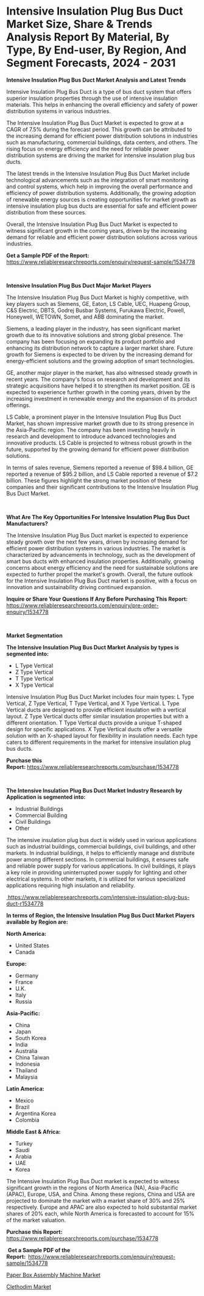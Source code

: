<p><h1>Intensive Insulation Plug Bus Duct Market Size, Share & Trends Analysis Report By Material, By Type, By End-user, By Region, And Segment Forecasts, 2024 - 2031</h1></p><p><strong>Intensive Insulation Plug Bus Duct Market Analysis and Latest Trends</strong></p>
<p><p>Intensive Insulation Plug Bus Duct is a type of bus duct system that offers superior insulation properties through the use of intensive insulation materials. This helps in enhancing the overall efficiency and safety of power distribution systems in various industries.</p><p>The Intensive Insulation Plug Bus Duct Market is expected to grow at a CAGR of 7.5% during the forecast period. This growth can be attributed to the increasing demand for efficient power distribution solutions in industries such as manufacturing, commercial buildings, data centers, and others. The rising focus on energy efficiency and the need for reliable power distribution systems are driving the market for intensive insulation plug bus ducts.</p><p>The latest trends in the Intensive Insulation Plug Bus Duct Market include technological advancements such as the integration of smart monitoring and control systems, which help in improving the overall performance and efficiency of power distribution systems. Additionally, the growing adoption of renewable energy sources is creating opportunities for market growth as intensive insulation plug bus ducts are essential for safe and efficient power distribution from these sources.</p><p>Overall, the Intensive Insulation Plug Bus Duct Market is expected to witness significant growth in the coming years, driven by the increasing demand for reliable and efficient power distribution solutions across various industries.</p></p>
<p><strong>Get a Sample PDF of the Report:&nbsp;</strong> <a href="https://www.reliableresearchreports.com/enquiry/request-sample/1534778">https://www.reliableresearchreports.com/enquiry/request-sample/1534778</a></p>
<p>&nbsp;</p>
<p><strong>Intensive Insulation Plug Bus Duct Major Market Players</strong></p>
<p><p>The Intensive Insulation Plug Bus Duct Market is highly competitive, with key players such as Siemens, GE, Eaton, LS Cable, UEC, Huapeng Group, C&S Electric, DBTS, Godrej Busbar Systems, Furukawa Electric, Powell, Honeywell, WETOWN, Somet, and ABB dominating the market.</p><p>Siemens, a leading player in the industry, has seen significant market growth due to its innovative solutions and strong global presence. The company has been focusing on expanding its product portfolio and enhancing its distribution network to capture a larger market share. Future growth for Siemens is expected to be driven by the increasing demand for energy-efficient solutions and the growing adoption of smart technologies.</p><p>GE, another major player in the market, has also witnessed steady growth in recent years. The company's focus on research and development and its strategic acquisitions have helped it to strengthen its market position. GE is expected to experience further growth in the coming years, driven by the increasing investment in renewable energy and the expansion of its product offerings.</p><p>LS Cable, a prominent player in the Intensive Insulation Plug Bus Duct Market, has shown impressive market growth due to its strong presence in the Asia-Pacific region. The company has been investing heavily in research and development to introduce advanced technologies and innovative products. LS Cable is projected to witness robust growth in the future, supported by the growing demand for efficient power distribution solutions.</p><p>In terms of sales revenue, Siemens reported a revenue of $98.4 billion, GE reported a revenue of $95.2 billion, and LS Cable reported a revenue of $7.2 billion. These figures highlight the strong market position of these companies and their significant contributions to the Intensive Insulation Plug Bus Duct Market.</p></p>
<p>&nbsp;</p>
<p><strong>What Are The Key Opportunities For Intensive Insulation Plug Bus Duct Manufacturers?</strong></p>
<p><p>The Intensive Insulation Plug Bus Duct market is expected to experience steady growth over the next few years, driven by increasing demand for efficient power distribution systems in various industries. The market is characterized by advancements in technology, such as the development of smart bus ducts with enhanced insulation properties. Additionally, growing concerns about energy efficiency and the need for sustainable solutions are expected to further propel the market's growth. Overall, the future outlook for the Intensive Insulation Plug Bus Duct market is positive, with a focus on innovation and sustainability driving continued expansion.</p></p>
<p><strong>Inquire or Share Your Questions If Any Before Purchasing This Report:</strong> <a href="https://www.reliableresearchreports.com/enquiry/pre-order-enquiry/1534778">https://www.reliableresearchreports.com/enquiry/pre-order-enquiry/1534778</a></p>
<p>&nbsp;</p>
<p><strong>Market Segmentation</strong></p>
<p><strong>The Intensive Insulation Plug Bus Duct Market Analysis by types is segmented into:</strong></p>
<p><ul><li>L Type Vertical</li><li>Z Type Vertical</li><li>T Type Vertical</li><li>X Type Vertical</li></ul></p>
<p><p>Intensive Insulation Plug Bus Duct Market includes four main types: L Type Vertical, Z Type Vertical, T Type Vertical, and X Type Vertical. L Type Vertical ducts are designed to provide efficient insulation with a vertical layout. Z Type Vertical ducts offer similar insulation properties but with a different orientation. T Type Vertical ducts provide a unique T-shaped design for specific applications. X Type Vertical ducts offer a versatile solution with an X-shaped layout for flexibility in insulation needs. Each type caters to different requirements in the market for intensive insulation plug bus ducts.</p></p>
<p><strong>Purchase this Report:&nbsp;</strong><a href="https://www.reliableresearchreports.com/purchase/1534778">https://www.reliableresearchreports.com/purchase/1534778</a></p>
<p>&nbsp;</p>
<p><strong>The Intensive Insulation Plug Bus Duct Market Industry Research by Application is segmented into:</strong></p>
<p><ul><li>Industrial Buildings</li><li>Commercial Building</li><li>Civil Buildings</li><li>Other</li></ul></p>
<p><p>The intensive insulation plug bus duct is widely used in various applications such as industrial buildings, commercial buildings, civil buildings, and other markets. In industrial buildings, it helps to efficiently manage and distribute power among different sections. In commercial buildings, it ensures safe and reliable power supply for various applications. In civil buildings, it plays a key role in providing uninterrupted power supply for lighting and other electrical systems. In other markets, it is utilized for various specialized applications requiring high insulation and reliability.</p></p>
<p><a href="https://www.reliableresearchreports.com/intensive-insulation-plug-bus-duct-r1534778">&nbsp;https://www.reliableresearchreports.com/intensive-insulation-plug-bus-duct-r1534778</a></p>
<p><strong>In terms of Region, the Intensive Insulation Plug Bus Duct Market Players available by Region are:</strong></p>
<p>
    <p> <strong> North America: </strong>
        <ul>
            <li>United States</li>
            <li>Canada</li>
        </ul>
        </p> 
    <p> <strong> Europe: </strong>
        <ul>
            <li>Germany</li>
            <li>France</li>
            <li>U.K.</li>
            <li>Italy</li>
            <li>Russia</li>
        </ul>
        </p> 
    <p> <strong> Asia-Pacific: </strong>
        <ul>
            <li>China</li>
            <li>Japan</li>
            <li>South Korea</li>
            <li>India</li>
            <li>Australia</li>
            <li>China Taiwan</li>
            <li>Indonesia</li>
            <li>Thailand</li>
            <li>Malaysia</li>
        </ul>
        </p> 
    <p> <strong> Latin America: </strong>
        <ul>
            <li>Mexico</li>
            <li>Brazil</li>
            <li>Argentina Korea</li>
            <li>Colombia</li>
        </ul>
        </p> 
    <p> <strong> Middle East & Africa: </strong>
        <ul>
            <li>Turkey</li>
            <li>Saudi</li>
            <li>Arabia</li>
            <li>UAE</li>
            <li>Korea</li>
        </ul>
    </p>
    </p>
<p><p>The Intensive Insulation Plug Bus Duct market is expected to witness significant growth in the regions of North America (NA), Asia-Pacific (APAC), Europe, USA, and China. Among these regions, China and USA are projected to dominate the market with a market share of 30% and 25% respectively. Europe and APAC are also expected to hold substantial market shares of 20% each, while North America is forecasted to account for 15% of the market valuation.</p></p>
<p><strong>Purchase this Report: </strong><a href="https://www.reliableresearchreports.com/purchase/1534778">https://www.reliableresearchreports.com/purchase/1534778</a></p>
<p>&nbsp;<strong>Get a Sample PDF of the Report:&nbsp;&nbsp;</strong><a href="https://www.reliableresearchreports.com/enquiry/request-sample/1534778">https://www.reliableresearchreports.com/enquiry/request-sample/1534778</a></p>
<p><strong></strong></p>
<p><p><a href="https://github.com/johnbach50/Market-Research-Report-List-3/blob/main/paper-box-assembly-machine-market.md">Paper Box Assembly Machine Market</a></p><p><a href="https://issuu.com/reportprime-2/docs/clethodim-market-size-2030.pptx">Clethodim Market</a></p></p>